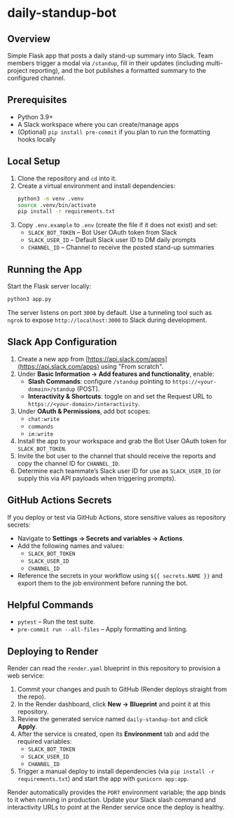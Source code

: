 # daily-standup-bot

## Overview
Simple Flask app that posts a daily stand-up summary into Slack. Team members trigger a modal via `/standup`, fill in their updates (including multi-project reporting), and the bot publishes a formatted summary to the configured channel.

## Prerequisites
- Python 3.9+
- A Slack workspace where you can create/manage apps
- (Optional) `pip install pre-commit` if you plan to run the formatting hooks locally

## Local Setup
1. Clone the repository and `cd` into it.
2. Create a virtual environment and install dependencies:
   ```bash
   python3 -m venv .venv
   source .venv/bin/activate
   pip install -r requirements.txt
   ```
3. Copy `.env.example` to `.env` (create the file if it does not exist) and set:
   - `SLACK_BOT_TOKEN` – Bot User OAuth token from Slack
   - `SLACK_USER_ID` – Default Slack user ID to DM daily prompts
   - `CHANNEL_ID` – Channel to receive the posted stand-up summaries

## Running the App
Start the Flask server locally:
```bash
python3 app.py
```

The server listens on port `3000` by default. Use a tunneling tool such as `ngrok` to expose `http://localhost:3000` to Slack during development.

## Slack App Configuration
1. Create a new app from [https://api.slack.com/apps](https://api.slack.com/apps) using "From scratch".
2. Under **Basic Information → Add features and functionality**, enable:
   - **Slash Commands**: configure `/standup` pointing to `https://<your-domain>/standup` (POST).
   - **Interactivity & Shortcuts**: toggle on and set the Request URL to `https://<your-domain>/interactivity`.
3. Under **OAuth & Permissions**, add bot scopes:
   - `chat:write`
   - `commands`
   - `im:write`
4. Install the app to your workspace and grab the Bot User OAuth token for `SLACK_BOT_TOKEN`.
5. Invite the bot user to the channel that should receive the reports and copy the channel ID for `CHANNEL_ID`.
6. Determine each teammate’s Slack user ID for use as `SLACK_USER_ID` (or supply this via API payloads when triggering prompts).

## GitHub Actions Secrets
If you deploy or test via GitHub Actions, store sensitive values as repository secrets:
- Navigate to **Settings → Secrets and variables → Actions**.
- Add the following names and values:
  - `SLACK_BOT_TOKEN`
  - `SLACK_USER_ID`
  - `CHANNEL_ID`
- Reference the secrets in your workflow using `${{ secrets.NAME }}` and export them to the job environment before running the bot.

## Helpful Commands
- `pytest` – Run the test suite.
- `pre-commit run --all-files` – Apply formatting and linting.

## Deploying to Render
Render can read the `render.yaml` blueprint in this repository to provision a web service:

1. Commit your changes and push to GitHub (Render deploys straight from the repo).
2. In the Render dashboard, click **New → Blueprint** and point it at this repository.
3. Review the generated service named `daily-standup-bot` and click **Apply**.
4. After the service is created, open its **Environment** tab and add the required variables:
   - `SLACK_BOT_TOKEN`
   - `SLACK_USER_ID`
   - `CHANNEL_ID`
5. Trigger a manual deploy to install dependencies (via `pip install -r requirements.txt`) and start the app with `gunicorn app:app`.

Render automatically provides the `PORT` environment variable; the app binds to it when running in production. Update your Slack slash command and interactivity URLs to point at the Render service once the deploy is healthy.
